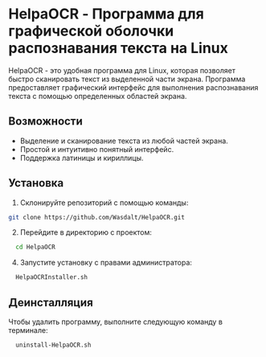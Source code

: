 # HelpaOCR - Программа для графической оболочки распознавания текста на Linux

HelpaOCR - это удобная программа для Linux, которая позволяет быстро сканировать текст из выделенной части экрана. Программа предоставляет графический интерфейс для выполнения распознавания текста с помощью определенных областей экрана.

## Возможности

- Выделение и сканирование текста из любой частей экрана.
- Простой и интуитивно понятный интерфейс.
- Поддержка латиницы и кириллицы.

## Установка

1. Склонируйте репозиторий с помощью команды:
```bash
git clone https://github.com/Wasdalt/HelpaOCR.git
```

2. Перейдите в директорию с проектом:
```bash
  cd HelpaOCR
```

4. Запустите установку с правами администратора:
```bash
  HelpaOCRInstaller.sh
```


## Деинсталляция

Чтобы удалить программу, выполните следующую команду в терминале:
```bash
  uninstall-HelpaOCR.sh
```
